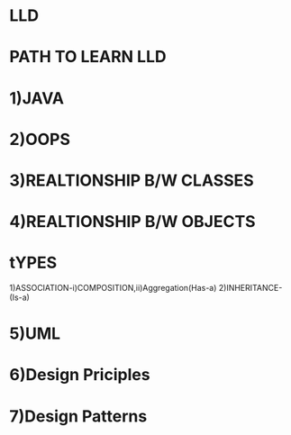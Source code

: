 # LLD
# PATH TO LEARN LLD
# 1)JAVA
# 2)OOPS
# 3)REALTIONSHIP B/W CLASSES
# 4)REALTIONSHIP B/W OBJECTS
# **tYPES**
 1)ASSOCIATION-i)COMPOSITION,ii)Aggregation(Has-a)
 2)INHERITANCE-(Is-a)
 # 5)UML
 # 6)Design Priciples
 # 7)Design Patterns